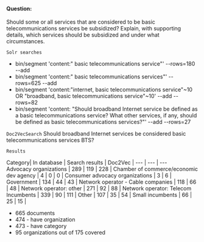 
#### Question:

Should some or all services that are considered to be basic telecommunications services be subsidized? Explain, with supporting details, which services should be subsidized and under what circumstances.

`Solr searches`

- bin/segment 'content:" basic telecommunications service"' --rows=180 --add
- bin/segment 'content:" basic telecommunications services"' --rows=625 --add
- bin/segment 'content:"internet, basic telecommunications service"~10 OR "broadband, basic telecommunications service"~10' --add --rows=82
- bin/segment 'content: "Should broadband Internet service be defined as a basic telecommunications service? What other services, if any, should be defined as basic telecommunications services?"' --add --rows=27

`Doc2VecSearch`
Should broadband Internet services be considered basic telecommunications services BTS?

`Results`

Category| In database | Search results | Doc2Vec | 
--- | --- | ---  
Advocacy organizations |  289 | 119 | 228 |
Chamber of commerce/economic dev agency |  4 | 0 | 0 | 
Consumer advocacy organizations | 3 | 6  |
Government  | 134 | 44 | 43  |
Network operator - Cable companies | 118 | 66 | 48  |
Network operator: other | 271 | 92 | 88  | 
Network operator: Telecom Incumbents | 339 | 90 | 111 | 
Other | 107 | 35 | 54  |
Small incumbents  | 66  | 25 | 15 |

- 665 documents
- 474 - have organization
- 473 - have category
- 95 organizations out of 175 covered

